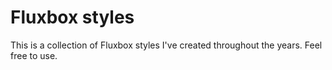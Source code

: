 # Fluxbox styles

This is a collection of Fluxbox styles I've created throughout the years. Feel free to use.
